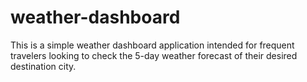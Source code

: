 # weather-dashboard
This is a simple weather dashboard application intended for frequent travelers looking to check the 5-day weather forecast of their desired destination city.
